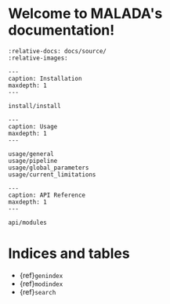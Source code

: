 # Welcome to MALADA's documentation!

```{include} ../../README.md
:relative-docs: docs/source/
:relative-images:
```

```{toctree}
---
caption: Installation
maxdepth: 1
---

install/install
```

```{toctree}
---
caption: Usage
maxdepth: 1
---

usage/general
usage/pipeline
usage/global_parameters
usage/current_limitations
```

```{toctree}
---
caption: API Reference
maxdepth: 1
---

api/modules
```

# Indices and tables

* {ref}`genindex`
* {ref}`modindex`
* {ref}`search`
